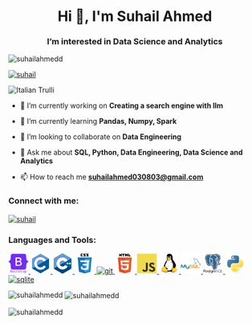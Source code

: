 <h1 align="center">Hi 👋, I'm Suhail Ahmed</h1>
<h3 align="center">I’m interested in Data Science and Analytics</h3>

<p align="left"> <img src="https://komarev.com/ghpvc/?username=suhailahmedd&label=Profile%20views&color=0e75b6&style=flat" alt="suhailahmedd" /> </p>

<p align="left"> <a href="https://twitter.com/suhail" target="blank"><img src="https://img.shields.io/twitter/follow/suhail?logo=twitter&style=for-the-badge" alt="suhail" /></a> </p>

<img src="https://media4.giphy.com/media/qgQUggAC3Pfv687qPC/200w.gif?cid=790b7611h15alh8sq74upc9z1mqhzuhw2tvlaj6luoppjazz&ep=v1_gifs_search&rid=200w.gif&ct=g" alt="Italian Trulli">



- 🔭 I’m currently working on **Creating a search engine with llm**

- 🌱 I’m currently learning **Pandas, Numpy, Spark**

- 👯 I’m looking to collaborate on **Data Engineering**

- 💬 Ask me about **SQL, Python, Data Engineering, Data Science and Analytics**

- 📫 How to reach me **suhailahmed030803@gmail.com**

<h3 align="left">Connect with me:</h3>
<p align="left">
<a href="https://twitter.com/suhail" target="blank"><img align="center" src="https://raw.githubusercontent.com/rahuldkjain/github-profile-readme-generator/master/src/images/icons/Social/twitter.svg" alt="suhail" height="30" width="40" /></a>
</p>

<h3 align="left">Languages and Tools:</h3>
<p align="left"> <a href="https://getbootstrap.com" target="_blank" rel="noreferrer"> <img src="https://raw.githubusercontent.com/devicons/devicon/master/icons/bootstrap/bootstrap-plain-wordmark.svg" alt="bootstrap" width="40" height="40"/> </a> <a href="https://www.cprogramming.com/" target="_blank" rel="noreferrer"> <img src="https://raw.githubusercontent.com/devicons/devicon/master/icons/c/c-original.svg" alt="c" width="40" height="40"/> </a> <a href="https://www.w3schools.com/cpp/" target="_blank" rel="noreferrer"> <img src="https://raw.githubusercontent.com/devicons/devicon/master/icons/cplusplus/cplusplus-original.svg" alt="cplusplus" width="40" height="40"/> </a> <a href="https://www.w3schools.com/css/" target="_blank" rel="noreferrer"> <img src="https://raw.githubusercontent.com/devicons/devicon/master/icons/css3/css3-original-wordmark.svg" alt="css3" width="40" height="40"/> </a> <a href="https://git-scm.com/" target="_blank" rel="noreferrer"> <img src="https://www.vectorlogo.zone/logos/git-scm/git-scm-icon.svg" alt="git" width="40" height="40"/> </a> <a href="https://www.w3.org/html/" target="_blank" rel="noreferrer"> <img src="https://raw.githubusercontent.com/devicons/devicon/master/icons/html5/html5-original-wordmark.svg" alt="html5" width="40" height="40"/> </a> <a href="https://developer.mozilla.org/en-US/docs/Web/JavaScript" target="_blank" rel="noreferrer"> <img src="https://raw.githubusercontent.com/devicons/devicon/master/icons/javascript/javascript-original.svg" alt="javascript" width="40" height="40"/> </a> <a href="https://www.linux.org/" target="_blank" rel="noreferrer"> <img src="https://raw.githubusercontent.com/devicons/devicon/master/icons/linux/linux-original.svg" alt="linux" width="40" height="40"/> </a> <a href="https://www.mysql.com/" target="_blank" rel="noreferrer"> <img src="https://raw.githubusercontent.com/devicons/devicon/master/icons/mysql/mysql-original-wordmark.svg" alt="mysql" width="40" height="40"/> </a> <a href="https://www.postgresql.org" target="_blank" rel="noreferrer"> <img src="https://raw.githubusercontent.com/devicons/devicon/master/icons/postgresql/postgresql-original-wordmark.svg" alt="postgresql" width="40" height="40"/> </a> <a href="https://www.python.org" target="_blank" rel="noreferrer"> <img src="https://raw.githubusercontent.com/devicons/devicon/master/icons/python/python-original.svg" alt="python" width="40" height="40"/> </a> <a href="https://www.sqlite.org/" target="_blank" rel="noreferrer"> <img src="https://www.vectorlogo.zone/logos/sqlite/sqlite-icon.svg" alt="sqlite" width="40" height="40"/> </a> </p>

<p><img align="left" src="https://github-readme-stats.vercel.app/api/top-langs?username=suhailahmedd&show_icons=true&locale=en&layout=compact" alt="suhailahmedd" /></p>

<p>&nbsp;<img align="center" src="https://github-readme-stats.vercel.app/api?username=suhailahmedd&show_icons=true&locale=en" alt="suhailahmedd" /></p>

<p><img align="center" src="https://github-readme-streak-stats.herokuapp.com/?user=suhailahmedd&" alt="suhailahmedd" /></p>
